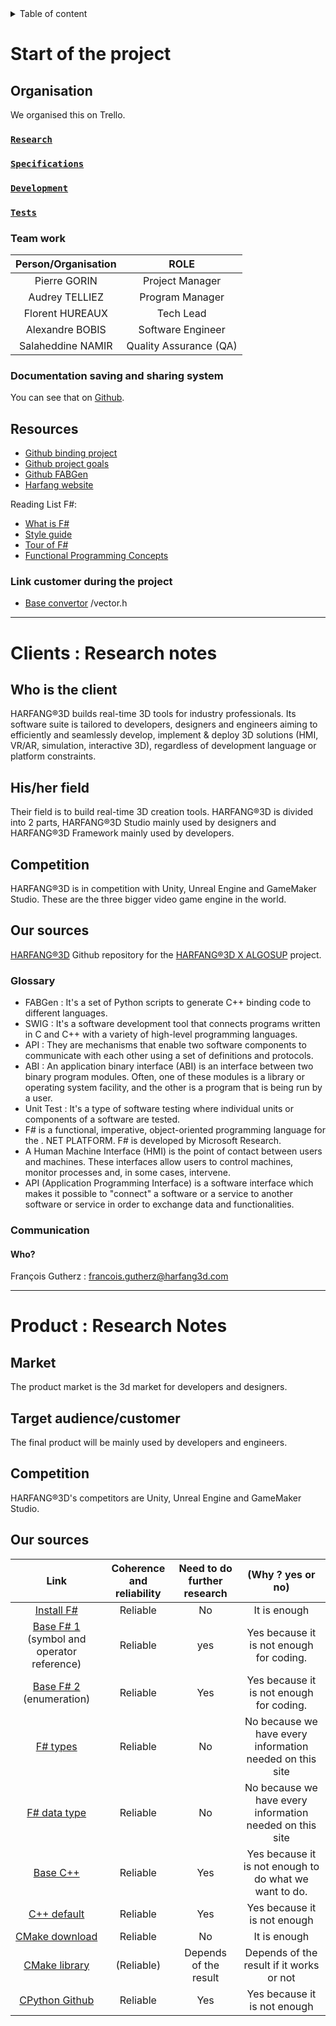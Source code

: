 <details>
<summary>Table of content</summary>

- [Start of the project](#start-of-the-project)
  - [Organisation](#organisation)
    - [`Research`](#research)
    - [`Specifications`](#specifications)
    - [`Development`](#development)
    - [`Tests`](#tests)
    - [Team work](#team-work)
    - [Documentation saving and sharing system](#documentation-saving-and-sharing-system)
  - [Resources](#resources)
    - [Link customer during the project](#link-customer-during-the-project)
- [Clients : Research notes](#clients--research-notes)
  - [Who is the client](#who-is-the-client)
  - [His/her field](#hisher-field)
  - [Competition](#competition)
  - [Our sources](#our-sources)
    - [Glossary](#glossary)
    - [Communication](#communication)
      - [Who?](#who)
- [Product : Research Notes](#product--research-notes)
  - [Market](#market)
  - [Target audience/customer](#target-audiencecustomer)
  - [Competition](#competition-1)
  - [Our sources](#our-sources-1)
</details>

# Start of the project

## Organisation

We organised this on Trello.
### [`Research`](https://trello.com/b/SSmTA8tX/research-tasks) 
### [`Specifications`](https://trello.com/b/NfldDbhp/specifications)
### [`Development`](https://trello.com/b/MmryR9Sn/dev)
### [`Tests`](https://trello.com/b/zXXlaN8F/tests)

### Team work

| Person/Organisation |   ROLE  |
| :----: | :-----: |
| Pierre GORIN      | Project Manager       |
| Audrey TELLIEZ    | Program Manager       |
| Florent HUREAUX   | Tech Lead             |
| Alexandre BOBIS   | Software Engineer     |
| Salaheddine NAMIR | Quality Assurance (QA)|

### Documentation saving and sharing system

You can see that on [Github](https://github.com/algosup/2022-2023-project-3-harfang3d-binding-Project-2-group).

## Resources

- [Github binding project](https://github.com/harfang3d/algosup-binding-project)
- [Github project goals](https://github.com/algosup/2022-2023-project-3-harfang3d-binding-Project-2-group)
- [Github FABGen](https://github.com/ejulien/FABGen)
- [Harfang website](https://www.harfang3d.com/en_US/)

Reading List F#:

- [What is F#](https://learn.microsoft.com/en-us/dotnet/fsharp/what-is-fsharp)
- [Style guide](https://learn.microsoft.com/en-us/dotnet/fsharp/style-guide/)
- [Tour of F#](https://learn.microsoft.com/en-us/dotnet/fsharp/tour)
- [Functional Programming Concepts](https://learn.microsoft.com/en-us/dotnet/fsharp/tutorials/functional-programming-concepts)

### Link customer during the project

- [Base convertor](https://github.com/jackdalton/vector-cpp/blob/master/src/vector.h) /vector.h

---------------------------------------------------------------------------------------

# Clients : Research notes

## Who is the client

HARFANG®3D builds real-time 3D tools for industry professionals. Its software suite is tailored to developers, designers and engineers aiming to efficiently and seamlessly develop, implement & deploy 3D solutions (HMI, VR/AR, simulation, interactive 3D), regardless of development language or platform constraints.

## His/her field

Their field is to build real-time 3D creation tools. HARFANG®3D is divided into 2 parts, HARFANG®3D Studio mainly used by designers and HARFANG®3D Framework mainly used by developers.

## Competition

HARFANG®3D is in competition with Unity, Unreal Engine and GameMaker Studio. These are the three bigger video game engine in the world.

## Our sources

[HARFANG®3D](https://www.harfang3d.com/en_US/)
Github repository for the [HARFANG®3D X ALGOSUP](https://github.com/harfang3d/algosup-binding-project) project.

### Glossary

- FABGen : It's a set of Python scripts to generate C++ binding code to different languages.
- SWIG : It's a software development tool that connects programs written in C and C++ with a variety of high-level programming languages.
- API : They are mechanisms that enable two software components to communicate with each other using a set of definitions and protocols.
- ABI : An application binary interface (ABI) is an interface between two binary program modules. Often, one of these modules is a library or operating system facility, and the other is a program that is being run by a user.
- Unit Test : It's a type of software testing where individual units or components of a software are tested.
- F# is a functional, imperative, object-oriented programming language for the . NET PLATFORM. F# is developed by Microsoft Research.
- A Human Machine Interface (HMI) is the point of contact between users and machines. These interfaces allow users to control machines, monitor processes and, in some cases, intervene.
- API (Application Programming Interface) is a software interface which makes it possible to "connect" a software or a service to another software or service in order to exchange data and functionalities.

### Communication

#### Who?

François Gutherz : francois.gutherz@harfang3d.com

---------------------------------------------------------------------------------------

# Product : Research Notes

## Market

The product market is the 3d market for developers and designers.

## Target audience/customer

The final product will be mainly used by developers and engineers.

## Competition

HARFANG®3D's competitors are Unity, Unreal Engine and GameMaker Studio.

## Our sources

|Link  |Coherence and reliability | Need to do further research |(Why ? yes or no) |
|:---:|:---:|:---:|:--:|
|[Install F#](https:///Documents/Specificationlearn.microsoft.com/en-us/dotnet/fsharp/get-started/install-fsharp)| Reliable | No | It is enough |
|[Base F# 1](https://learn.microsoft.com/en-us/dotnet/fsharp/language-reference/symbol-and-operator-reference/) (symbol and operator reference)| Reliable | yes | Yes because it is not enough for coding.|
|[Base F# 2](https://learn.microsoft.com/en-us/dotnet/fsharp/language-reference/enumerations) (enumeration)| Reliable | Yes | Yes because it is not enough for coding.|
|[F# types](https://docwiki.embarcadero.com/RADStudio/Sydney/en/Int8,_int16,_int32,_int64,_Unsigned_int64,_Extended_Integer_Types)| Reliable | No | No because we have every information needed on this site |
|[F# data type](https://www.tutorialspoint.com/fsharp/fsharp_data_types.htm)| Reliable | No |  No because we have every information needed on this site |
|[Base C++](https://learn.microsoft.com/fr-fr/cpp/cpp/basic-concepts-cpp?view=msvc-170)| Reliable | Yes | Yes because it is not enough to do what we want to do.|
|[C++ default](https://www.w3schools.com/cpp/default.asp)| Reliable | Yes | Yes because it is not enough |
|[CMake download](https://cmake.org/download/)| Reliable | No | It is enough |
|[CMake library](https://cmake.org/pipermail/cmake/2008-August/023194.html)| (Reliable) | Depends of the result | Depends of the result if it works or not|
|[CPython Github](https://github.com/python/cpython#using-python)| Reliable | Yes | Yes because it is not enough |
